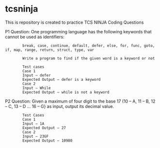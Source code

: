 # tcsninja
This is repository is created to  practice  TCS NINJA Coding Questions  

P1 Question:
            One programming language has the following keywords that cannot be used as identifiers:

            break, case, continue, default, defer, else, for, func, goto, if, map, range, return, struct, type, var

            Write a program to find if the given word is a keyword or not

            Test cases
            Case 1
            Input – defer
            Expected Output – defer is a keyword
            Case 2
            Input – While
            Expected Output – while is not a keyword
            
            
P2 Question:
            Given a maximum of four digit to the base 17 (10 – A, 11 – B, 12 – C, 13 – D … 16 – G} as input, output its decimal value.

            Test Cases
            Case 1
            Input – 1A
            Expected Output – 27
            Case 2
            Input – 23GF
            Expected Output – 10980
            
            
            
            
    
